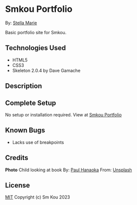# Smkou Portfolio

By: [Stella Marie](https://github.com/SmKou)

Basic portfolio site for Smkou.

## Technologies Used

- HTML5
- CSS3
- Skeleton 2.0.4 by Dave Gamache

## Description



## Complete Setup

No setup or installation required. View at [Smkou Portfolio]()

## Known Bugs

- Lacks use of breakpoints

## Credits

**Photo** Child looking at book
By: [Paul Hanaoka](https://unsplash.com/@plhnk?utm_source=unsplash&utm_medium=referral&utm_content=creditCopyText)
From: [Unsplash](https://unsplash.com/s/photos/child-programming?utm_source=unsplash&utm_medium=referral&utm_content=creditCopyText)
  

## License

[MIT](https://choosealicense.com/licenses/mit/) Copyright (c) Sm Kou 2023